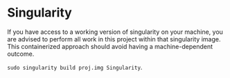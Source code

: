 # Singularity

If you have access to a working version of singularity on your machine, you
are advised to perform all work in this project within that singularity image.
This containerized approach should avoid having a machine-dependent outcome.

`sudo singularity build proj.img Singularity`.
